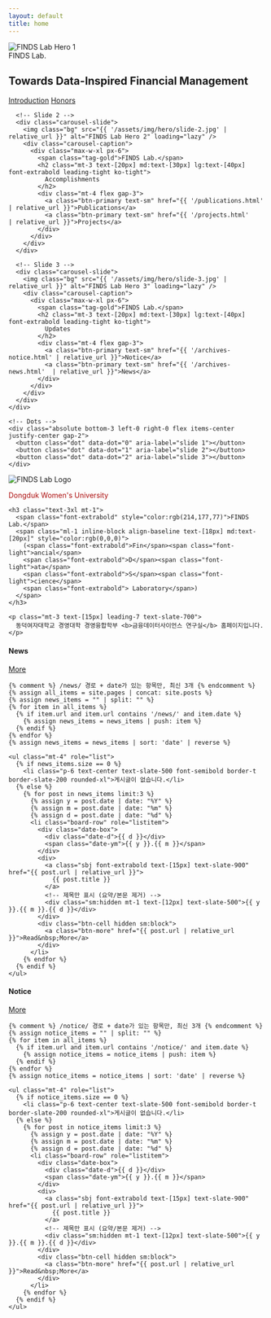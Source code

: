 ```yaml
---
layout: default
title: home
---
```


<!-- ======================= Home Hero / Intro / News ======================= -->

<!-- Hero -->
<section class="max-w-7xl mx-auto px-4 mt-6">
  <div class="carousel" id="carousel" aria-roledescription="carousel">
    <div class="carousel-track" id="carouselTrack">
      <!-- Slide 1 -->
      <div class="carousel-slide">
        <img class="bg" src="{{ '/assets/img/hero/slide-1.jpg' | relative_url }}" alt="FINDS Lab Hero 1" loading="eager" />
        <div class="carousel-caption">
          <div class="max-w-xl px-6">
            <span class="tag-gold">FINDS Lab.</span>
            <h1 class="mt-3 text-[20px] md:text-[30px] lg:text-[40px] font-extrabold leading-tight ko-tight">
              Towards Data-Inspired Financial Management
            </h1>
            <div class="mt-4 flex gap-3">
              <a class="btn-primary text-sm" href="{{ '/about-introduction.html' | relative_url }}">Introduction</a>
              <a class="btn-primary text-sm" href="{{ '/about-honors.html' | relative_url }}">Honors</a>
            </div>
          </div>
        </div>
      </div>

      <!-- Slide 2 -->
      <div class="carousel-slide">
        <img class="bg" src="{{ '/assets/img/hero/slide-2.jpg' | relative_url }}" alt="FINDS Lab Hero 2" loading="lazy" />
        <div class="carousel-caption">
          <div class="max-w-xl px-6">
            <span class="tag-gold">FINDS Lab.</span>
            <h2 class="mt-3 text-[20px] md:text-[30px] lg:text-[40px] font-extrabold leading-tight ko-tight">
              Accomplishments
            </h2>
            <div class="mt-4 flex gap-3">
              <a class="btn-primary text-sm" href="{{ '/publications.html' | relative_url }}">Publications</a>
              <a class="btn-primary text-sm" href="{{ '/projects.html'     | relative_url }}">Projects</a>
            </div>
          </div>
        </div>
      </div>

      <!-- Slide 3 -->
      <div class="carousel-slide">
        <img class="bg" src="{{ '/assets/img/hero/slide-3.jpg' | relative_url }}" alt="FINDS Lab Hero 3" loading="lazy" />
        <div class="carousel-caption">
          <div class="max-w-xl px-6">
            <span class="tag-gold">FINDS Lab.</span>
            <h2 class="mt-3 text-[20px] md:text-[30px] lg:text-[40px] font-extrabold leading-tight ko-tight">
              Updates
            </h2>
            <div class="mt-4 flex gap-3">
              <a class="btn-primary text-sm" href="{{ '/archives-notice.html' | relative_url }}">Notice</a>
              <a class="btn-primary text-sm" href="{{ '/archives-news.html'  | relative_url }}">News</a>
            </div>
          </div>
        </div>
      </div>
    </div>

    <!-- Dots -->
    <div class="absolute bottom-3 left-0 right-0 flex items-center justify-center gap-2">
      <button class="dot" data-dot="0" aria-label="slide 1"></button>
      <button class="dot" data-dot="1" aria-label="slide 2"></button>
      <button class="dot" data-dot="2" aria-label="slide 3"></button>
    </div>
  </div>
</section>

<!-- Intro -->
<section class="max-w-7xl mx-auto px-4 mt-10 grid lg:grid-cols-[auto,1fr] gap-4 items-center">
  <div>
    <img src="{{ '/assets/img/brand/logo-finds.png' | relative_url }}"
         alt="FINDS Lab Logo"
         class="w-40 h-40 object-contain rounded-xl ring-1 ring-slate-200 bg-white p-3" />
  </div>

  <div>
    <p class="text-2xl font-extrabold tracking-tight" style="color:rgb(172,14,14)">Dongduk Women's University</p>

    <h3 class="text-3xl mt-1">
      <span class="font-extrabold" style="color:rgb(214,177,77)">FINDS Lab.</span>
      <span class="ml-1 inline-block align-baseline text-[18px] md:text-[20px]" style="color:rgb(0,0,0)">
        (<span class="font-extrabold">Fin</span><span class="font-light">ancial</span>
        <span class="font-extrabold">D</span><span class="font-light">ata</span>
        <span class="font-extrabold">S</span><span class="font-light">cience</span>
        <span class="font-extrabold"> Laboratory</span>)
      </span>
    </h3>

    <p class="mt-3 text-[15px] leading-7 text-slate-700">
      동덕여자대학교 경영대학 경영융합학부 <b>금융데이터사이언스 연구실</b> 홈페이지입니다.
    </p>
  </div>
</section>

<!-- ===== News & Notice (archive-style rows) ===== -->
<!-- 동일 포맷을 위해 board-row 스타일(archives와 동일)을 간단히 포함 -->
<style>
  .date-box{display:flex;flex-direction:column;align-items:center;justify-content:center;width:64px}
  .date-d{font-weight:900;font-size:22px;line-height:1;color:#111827}
  .date-ym{font-weight:800;font-size:12px;color:#6b7280}
  .line-clamp-2{display:-webkit-box;-webkit-line-clamp:2;-webkit-box-orient:vertical;overflow:hidden}
  .board-row{display:grid;grid-template-columns:88px 1fr 84px;gap:14px;align-items:center;padding:14px 16px;border-bottom:1px solid #e5e7eb}
  @media (max-width:640px){
    .board-row{grid-template-columns:64px 1fr;gap:10px}
    .board-row .btn-cell{grid-column:1/-1;justify-self:end}
  }
  .btn-more{display:inline-flex;align-items:center;justify-content:center;border:1px solid #e5e7eb;border-radius:.6rem;padding:.35rem .6rem;font-weight:800;font-size:12px}
  .btn-more:hover{background:#f8fafc}
  .sbj a:hover{text-decoration:underline;text-underline-offset:3px}
</style>

<section class="max-w-7xl mx-auto px-4 mt-12 grid grid-cols-1 md:grid-cols-2 gap-6">
  <!-- News: 최신 3개 (제목만) -->
  <div id="news-panel" class="home-panel min-w-0">
    <div class="flex items-center justify-between gap-3">
      <h4 class="text-xl font-extrabold m-0">News</h4>
      <a class="warm-underline font-bold shrink-0" href="{{ '/archives-news.html' | relative_url }}">More</a>
    </div>

    {% comment %} /news/ 경로 + date가 있는 항목만, 최신 3개 {% endcomment %}
    {% assign all_items = site.pages | concat: site.posts %}
    {% assign news_items = "" | split: "" %}
    {% for item in all_items %}
      {% if item.url and item.url contains '/news/' and item.date %}
        {% assign news_items = news_items | push: item %}
      {% endif %}
    {% endfor %}
    {% assign news_items = news_items | sort: 'date' | reverse %}

    <ul class="mt-4" role="list">
      {% if news_items.size == 0 %}
        <li class="p-6 text-center text-slate-500 font-semibold border-t border-slate-200 rounded-xl">게시글이 없습니다.</li>
      {% else %}
        {% for post in news_items limit:3 %}
          {% assign y = post.date | date: "%Y" %}
          {% assign m = post.date | date: "%m" %}
          {% assign d = post.date | date: "%d" %}
          <li class="board-row" role="listitem">
            <div class="date-box">
              <div class="date-d">{{ d }}</div>
              <span class="date-ym">{{ y }}.{{ m }}</span>
            </div>
            <div>
              <a class="sbj font-extrabold text-[15px] text-slate-900" href="{{ post.url | relative_url }}">
                {{ post.title }}
              </a>
              <!-- 제목만 표시 (요약/본문 제거) -->
              <div class="sm:hidden mt-1 text-[12px] text-slate-500">{{ y }}.{{ m }}.{{ d }}</div>
            </div>
            <div class="btn-cell hidden sm:block">
              <a class="btn-more" href="{{ post.url | relative_url }}">Read&nbsp;More</a>
            </div>
          </li>
        {% endfor %}
      {% endif %}
    </ul>
  </div>

  <!-- Notice: 최신 3개 (제목만) -->
  <div id="notice-panel" class="home-panel min-w-0">
    <div class="flex items-center justify-between gap-3">
      <h4 class="text-xl font-extrabold m-0">Notice</h4>
      <a class="warm-underline font-bold shrink-0" href="{{ '/archives-notice.html' | relative_url }}">More</a>
    </div>

    {% comment %} /notice/ 경로 + date가 있는 항목만, 최신 3개 {% endcomment %}
    {% assign notice_items = "" | split: "" %}
    {% for item in all_items %}
      {% if item.url and item.url contains '/notice/' and item.date %}
        {% assign notice_items = notice_items | push: item %}
      {% endif %}
    {% endfor %}
    {% assign notice_items = notice_items | sort: 'date' | reverse %}

    <ul class="mt-4" role="list">
      {% if notice_items.size == 0 %}
        <li class="p-6 text-center text-slate-500 font-semibold border-t border-slate-200 rounded-xl">게시글이 없습니다.</li>
      {% else %}
        {% for post in notice_items limit:3 %}
          {% assign y = post.date | date: "%Y" %}
          {% assign m = post.date | date: "%m" %}
          {% assign d = post.date | date: "%d" %}
          <li class="board-row" role="listitem">
            <div class="date-box">
              <div class="date-d">{{ d }}</div>
              <span class="date-ym">{{ y }}.{{ m }}</span>
            </div>
            <div>
              <a class="sbj font-extrabold text-[15px] text-slate-900" href="{{ post.url | relative_url }}">
                {{ post.title }}
              </a>
              <!-- 제목만 표시 (요약/본문 제거) -->
              <div class="sm:hidden mt-1 text-[12px] text-slate-500">{{ y }}.{{ m }}.{{ d }}</div>
            </div>
            <div class="btn-cell hidden sm:block">
              <a class="btn-more" href="{{ post.url | relative_url }}">Read&nbsp;More</a>
            </div>
          </li>
        {% endfor %}
      {% endif %}
    </ul>
  </div>
</section>

<!-- ====== Page-only JS (헤더/푸터와 분리) ====== -->
<script>
  // 캐러셀
  (function(){
    const track = document.getElementById('carouselTrack');
    const dots  = Array.from(document.querySelectorAll('[data-dot]'));
    if (!track || !dots.length) return;

    let idx = 0;
    const total = track.children.length;
    let timer;

    function go(i){
      idx = (i + total) % total;
      track.style.transform = `translateX(-${idx * 100}%)`;
      dots.forEach((d, j) => d.classList.toggle('active', j === idx));
    }

    function auto(){ timer = setInterval(() => go(idx + 1), 5000); }

    dots.forEach((d) => d.addEventListener('click', () => {
      clearInterval(timer); go(+d.dataset.dot); auto();
    }));

    go(0); auto();

    document.addEventListener('visibilitychange', () => {
      if (document.hidden){ clearInterval(timer); } else { auto(); }
    });
  })();
</script>
